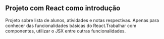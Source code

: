 ## Projeto com React como introdução 

Projeto sobre lista de alunos, atividades e notas respectivas. Apenas para conhecer das funcionalidades básicas do React.Trabalhar com componentes, utilizar o JSX entre outras funcionalidades.


